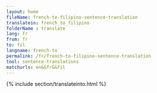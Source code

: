 ```yaml
---
layout: home
fileName: french-to-filipino-sentence-translation
translatein: french_to_filipino
folderName : translate
lang: fr
from: fr
to: fil
langname: french-to
permalink: /fr/french-to-filipino-sentence-translation
tool: sentence-translations
matchurls: en&&fr&&fil
---
```

{% include section/translateinto.html %}
